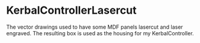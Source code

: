 # KerbalControllerLasercut

The vector drawings used to have some MDF panels lasercut and laser engraved. The resulting box is used as the housing for my KerbalController.
